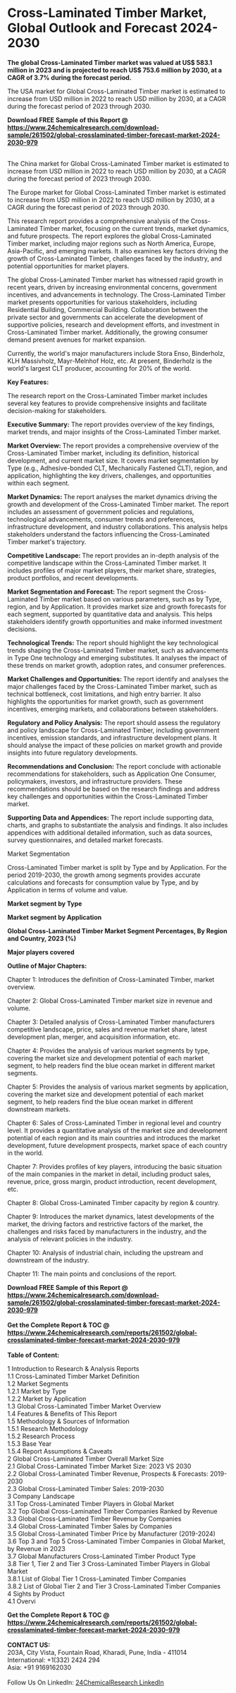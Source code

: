 <h1>Cross-Laminated Timber Market, Global Outlook and Forecast 2024-2030</h1><p><strong>The global Cross-Laminated Timber market was valued at US$ 583.1 million in 2023 and is projected to reach US$ 753.6 million by 2030, at a CAGR of 3.7% during the forecast period.</strong></p><p>
</p><p>The USA market for Global Cross-Laminated Timber market is estimated to increase from USD million in 2022 to reach USD million by 2030, at a CAGR during the forecast period of 2023 through 2030.</p><div><b>Download FREE Sample of this Report @ 
            <a href="https://www.24chemicalresearch.com/download-sample/261502/global-crosslaminated-timber-forecast-market-2024-2030-979">
            https://www.24chemicalresearch.com/download-sample/261502/global-crosslaminated-timber-forecast-market-2024-2030-979</a></b></div><br><p>
</p><p>The China market for Global Cross-Laminated Timber market is estimated to increase from USD million in 2022 to reach USD million by 2030, at a CAGR during the forecast period of 2023 through 2030.</p><p>
</p><p>The Europe market for Global Cross-Laminated Timber market is estimated to increase from USD million in 2022 to reach USD million by 2030, at a CAGR during the forecast period of 2023 through 2030.</p><p>
</p><p>This research report provides a comprehensive analysis of the Cross-Laminated Timber market, focusing on the current trends, market dynamics, and future prospects. The report explores the global Cross-Laminated Timber market, including major regions such as North America, Europe, Asia-Pacific, and emerging markets. It also examines key factors driving the growth of Cross-Laminated Timber, challenges faced by the industry, and potential opportunities for market players.</p><p>
The global Cross-Laminated Timber market has witnessed rapid growth in recent years, driven by increasing environmental concerns, government incentives, and advancements in technology. The Cross-Laminated Timber market presents opportunities for various stakeholders, including Residential Building, Commercial Building. Collaboration between the private sector and governments can accelerate the development of supportive policies, research and development efforts, and investment in Cross-Laminated Timber market. Additionally, the growing consumer demand present avenues for market expansion.</p><p>
Currently, the world's major manufacturers include Stora Enso, Binderholz, KLH Massivholz, Mayr-Melnhof Holz, etc. At present, Binderholz is the world's largest CLT producer, accounting for 20% of the world.</p><p>
<strong>Key Features:</strong></p><p>
The research report on the Cross-Laminated Timber market includes several key features to provide comprehensive insights and facilitate decision-making for stakeholders.</p><p>
<strong>Executive Summary:</strong> The report provides overview of the key findings, market trends, and major insights of the Cross-Laminated Timber market.</p><p>
<strong>Market Overview: </strong>The report provides a comprehensive overview of the Cross-Laminated Timber market, including its definition, historical development, and current market size. It covers market segmentation by Type (e.g., Adhesive-bonded CLT, Mechanically Fastened CLT), region, and application, highlighting the key drivers, challenges, and opportunities within each segment.</p><p>
<strong>Market Dynamics: </strong>The report analyses the market dynamics driving the growth and development of the Cross-Laminated Timber market. The report includes an assessment of government policies and regulations, technological advancements, consumer trends and preferences, infrastructure development, and industry collaborations. This analysis helps stakeholders understand the factors influencing the Cross-Laminated Timber market's trajectory.</p><p>
<strong>Competitive Landscape: </strong>The report provides an in-depth analysis of the competitive landscape within the Cross-Laminated Timber market. It includes profiles of major market players, their market share, strategies, product portfolios, and recent developments.</p><p>
<strong>Market Segmentation and Forecast: </strong>The report segment the Cross-Laminated Timber market based on various parameters, such as by Type, region, and by Application. It provides market size and growth forecasts for each segment, supported by quantitative data and analysis. This helps stakeholders identify growth opportunities and make informed investment decisions.</p><p>
<strong>Technological Trends:</strong> The report should highlight the key technological trends shaping the Cross-Laminated Timber market, such as advancements in Type One technology and emerging substitutes. It analyses the impact of these trends on market growth, adoption rates, and consumer preferences.</p><p>
<strong>Market Challenges and Opportunities: </strong>The report identify and analyses the major challenges faced by the Cross-Laminated Timber market, such as technical bottleneck, cost limitations, and high entry barrier. It also highlights the opportunities for market growth, such as government incentives, emerging markets, and collaborations between stakeholders.</p><p>
<strong>Regulatory and Policy Analysis:</strong> The report should assess the regulatory and policy landscape for Cross-Laminated Timber, including government incentives, emission standards, and infrastructure development plans. It should analyse the impact of these policies on market growth and provide insights into future regulatory developments.</p><p>
<strong>Recommendations and Conclusion:</strong> The report conclude with actionable recommendations for stakeholders, such as Application One Consumer, policymakers, investors, and infrastructure providers. These recommendations should be based on the research findings and address key challenges and opportunities within the Cross-Laminated Timber market.</p><p>
<strong>Supporting Data and Appendices:</strong> The report include supporting data, charts, and graphs to substantiate the analysis and findings. It also includes appendices with additional detailed information, such as data sources, survey questionnaires, and detailed market forecasts.</p><p>
Market Segmentation</p><p>
Cross-Laminated Timber market is split by Type and by Application. For the period 2019-2030, the growth among segments provides accurate calculations and forecasts for consumption value by Type, and by Application in terms of volume and value.</p><p>
<strong>Market segment by Type</strong></p><p>
</p><p>
</p><p><strong>Market segment by Application</strong></p><p>
</p><p>
</p><p><strong>Global Cross-Laminated Timber Market Segment Percentages, By Region and Country, 2023 (%)</strong></p><p>
</p><p>
</p><p><strong>Major players covered</strong></p><p>
</p><p>
</p><p><strong>Outline of Major Chapters:</strong></p><p>
Chapter 1: Introduces the definition of Cross-Laminated Timber, market overview.</p><p>
Chapter 2: Global Cross-Laminated Timber market size in revenue and volume.</p><p>
Chapter 3: Detailed analysis of Cross-Laminated Timber manufacturers competitive landscape, price, sales and revenue market share, latest development plan, merger, and acquisition information, etc.</p><p>
Chapter 4: Provides the analysis of various market segments by type, covering the market size and development potential of each market segment, to help readers find the blue ocean market in different market segments.</p><p>
Chapter 5: Provides the analysis of various market segments by application, covering the market size and development potential of each market segment, to help readers find the blue ocean market in different downstream markets.</p><p>
Chapter 6: Sales of Cross-Laminated Timber in regional level and country level. It provides a quantitative analysis of the market size and development potential of each region and its main countries and introduces the market development, future development prospects, market space of each country in the world.</p><p>
Chapter 7: Provides profiles of key players, introducing the basic situation of the main companies in the market in detail, including product sales, revenue, price, gross margin, product introduction, recent development, etc.</p><p>
Chapter 8: Global Cross-Laminated Timber capacity by region &amp; country.</p><p>
Chapter 9: Introduces the market dynamics, latest developments of the market, the driving factors and restrictive factors of the market, the challenges and risks faced by manufacturers in the industry, and the analysis of relevant policies in the industry.</p><p>
Chapter 10: Analysis of industrial chain, including the upstream and downstream of the industry.</p><p>
Chapter 11: The main points and conclusions of the report.</p><div><b>Download FREE Sample of this Report @ 
            <a href="https://www.24chemicalresearch.com/download-sample/261502/global-crosslaminated-timber-forecast-market-2024-2030-979">
            https://www.24chemicalresearch.com/download-sample/261502/global-crosslaminated-timber-forecast-market-2024-2030-979</a></b></div><br><div><b>Get the Complete Report & TOC @ 
            <a href="https://www.24chemicalresearch.com/reports/261502/global-crosslaminated-timber-forecast-market-2024-2030-979">
            https://www.24chemicalresearch.com/reports/261502/global-crosslaminated-timber-forecast-market-2024-2030-979</a></b></div><br>
            <b>Table of Content:</b><p>1 Introduction to Research & Analysis Reports<br />
    1.1 Cross-Laminated Timber Market Definition<br />
    1.2 Market Segments<br />
        1.2.1 Market by Type<br />
        1.2.2 Market by Application<br />
    1.3 Global Cross-Laminated Timber Market Overview<br />
    1.4 Features & Benefits of This Report<br />
    1.5 Methodology & Sources of Information<br />
        1.5.1 Research Methodology<br />
        1.5.2 Research Process<br />
        1.5.3 Base Year<br />
        1.5.4 Report Assumptions & Caveats<br />
2 Global Cross-Laminated Timber Overall Market Size<br />
    2.1 Global Cross-Laminated Timber Market Size: 2023 VS 2030<br />
    2.2 Global Cross-Laminated Timber Revenue, Prospects & Forecasts: 2019-2030<br />
    2.3 Global Cross-Laminated Timber Sales: 2019-2030<br />
3 Company Landscape<br />
    3.1 Top Cross-Laminated Timber Players in Global Market<br />
    3.2 Top Global Cross-Laminated Timber Companies Ranked by Revenue<br />
    3.3 Global Cross-Laminated Timber Revenue by Companies<br />
    3.4 Global Cross-Laminated Timber Sales by Companies<br />
    3.5 Global Cross-Laminated Timber Price by Manufacturer (2019-2024)<br />
    3.6 Top 3 and Top 5 Cross-Laminated Timber Companies in Global Market, by Revenue in 2023<br />
    3.7 Global Manufacturers Cross-Laminated Timber Product Type<br />
    3.8 Tier 1, Tier 2 and Tier 3 Cross-Laminated Timber Players in Global Market<br />
        3.8.1 List of Global Tier 1 Cross-Laminated Timber Companies<br />
        3.8.2 List of Global Tier 2 and Tier 3 Cross-Laminated Timber Companies<br />
4 Sights by Product<br />
    4.1 Overvi</p><div><b>Get the Complete Report & TOC @ 
            <a href="https://www.24chemicalresearch.com/reports/261502/global-crosslaminated-timber-forecast-market-2024-2030-979">
            https://www.24chemicalresearch.com/reports/261502/global-crosslaminated-timber-forecast-market-2024-2030-979</a></b></div><br><b>CONTACT US:</b><br>
            203A, City Vista, Fountain Road, Kharadi, Pune, India - 411014<br>
            International: +1(332) 2424 294<br>
            Asia: +91 9169162030 <br><br>
            Follow Us On LinkedIn: <a href="https://www.linkedin.com/company/24chemicalresearch/">24ChemicalResearch LinkedIn</a>
